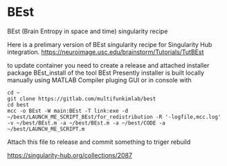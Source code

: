 # BEst
BEst (Brain Entropy in space and time) singularity recipe

Here is a prelimary version of BEst singularity recipe for Singularity Hub integration.
https://neuroimage.usc.edu/brainstorm/Tutorials/TutBEst


to update container you need to create a release and attached installer package BEst_install of the tool BEst
Presently installer is built locally manually using MATLAB Compiler pluging GUI or in console with
 
~~~~shell 
cd ~
git clone https://gitlab.com/multifunkimlab/best 
cd best
mcc -o BEst -W main:BEst -T link:exe -d ~/best/LAUNCH_ME_SCRIPT_BEst/for_redistribution -R '-logfile,mcc.log' -v ~/best/BEst.m -a ~/best/BEst.m -a ~/best/CODE -a ~/best/LAUNCH_ME_SCRIPT.m 
~~~~

Attach this file to release and commit something to triger rebuild

https://singularity-hub.org/collections/2087
